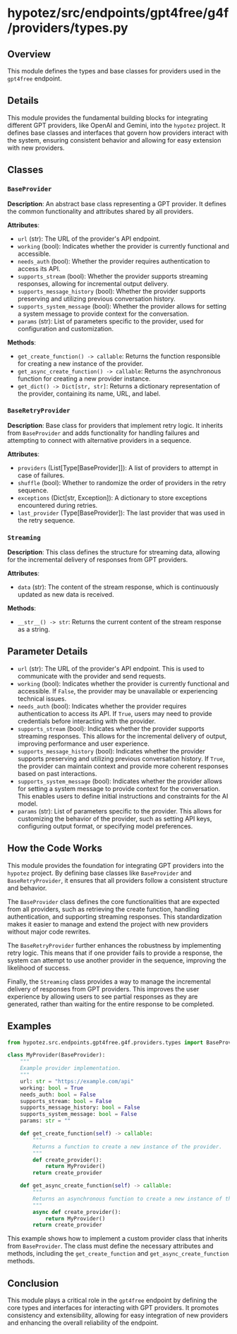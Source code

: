 # hypotez/src/endpoints/gpt4free/g4f/providers/types.py

## Overview

This module defines the types and base classes for providers used in the `gpt4free` endpoint.

## Details

This module provides the fundamental building blocks for integrating different GPT providers, like OpenAI and Gemini, into the `hypotez` project. It defines base classes and interfaces that govern how providers interact with the system, ensuring consistent behavior and allowing for easy extension with new providers.

## Classes

### `BaseProvider`

**Description**: An abstract base class representing a GPT provider. It defines the common functionality and attributes shared by all providers.

**Attributes**:

- `url` (str): The URL of the provider's API endpoint.
- `working` (bool): Indicates whether the provider is currently functional and accessible.
- `needs_auth` (bool): Whether the provider requires authentication to access its API.
- `supports_stream` (bool): Whether the provider supports streaming responses, allowing for incremental output delivery.
- `supports_message_history` (bool): Whether the provider supports preserving and utilizing previous conversation history.
- `supports_system_message` (bool): Whether the provider allows for setting a system message to provide context for the conversation.
- `params` (str): List of parameters specific to the provider, used for configuration and customization.

**Methods**:

- `get_create_function() -> callable`: Returns the function responsible for creating a new instance of the provider.
- `get_async_create_function() -> callable`: Returns the asynchronous function for creating a new provider instance.
- `get_dict() -> Dict[str, str]`: Returns a dictionary representation of the provider, containing its name, URL, and label.

### `BaseRetryProvider`

**Description**: Base class for providers that implement retry logic. It inherits from `BaseProvider` and adds functionality for handling failures and attempting to connect with alternative providers in a sequence.

**Attributes**:

- `providers` (List[Type[BaseProvider]]): A list of providers to attempt in case of failures.
- `shuffle` (bool): Whether to randomize the order of providers in the retry sequence.
- `exceptions` (Dict[str, Exception]): A dictionary to store exceptions encountered during retries.
- `last_provider` (Type[BaseProvider]): The last provider that was used in the retry sequence.

### `Streaming`

**Description**: This class defines the structure for streaming data, allowing for the incremental delivery of responses from GPT providers.

**Attributes**:

- `data` (str): The content of the stream response, which is continuously updated as new data is received.

**Methods**:

- `__str__() -> str`: Returns the current content of the stream response as a string.

## Parameter Details

- `url` (str): The URL of the provider's API endpoint. This is used to communicate with the provider and send requests.
- `working` (bool): Indicates whether the provider is currently functional and accessible. If `False`, the provider may be unavailable or experiencing technical issues.
- `needs_auth` (bool): Indicates whether the provider requires authentication to access its API. If `True`, users may need to provide credentials before interacting with the provider.
- `supports_stream` (bool): Indicates whether the provider supports streaming responses. This allows for the incremental delivery of output, improving performance and user experience.
- `supports_message_history` (bool): Indicates whether the provider supports preserving and utilizing previous conversation history. If `True`, the provider can maintain context and provide more coherent responses based on past interactions.
- `supports_system_message` (bool): Indicates whether the provider allows for setting a system message to provide context for the conversation. This enables users to define initial instructions and constraints for the AI model.
- `params` (str): List of parameters specific to the provider. This allows for customizing the behavior of the provider, such as setting API keys, configuring output format, or specifying model preferences.

## How the Code Works

This module provides the foundation for integrating GPT providers into the `hypotez` project. By defining base classes like `BaseProvider` and `BaseRetryProvider`, it ensures that all providers follow a consistent structure and behavior. 

The `BaseProvider` class defines the core functionalities that are expected from all providers, such as retrieving the create function, handling authentication, and supporting streaming responses. This standardization makes it easier to manage and extend the project with new providers without major code rewrites. 

The `BaseRetryProvider` further enhances the robustness by implementing retry logic. This means that if one provider fails to provide a response, the system can attempt to use another provider in the sequence, improving the likelihood of success. 

Finally, the `Streaming` class provides a way to manage the incremental delivery of responses from GPT providers. This improves the user experience by allowing users to see partial responses as they are generated, rather than waiting for the entire response to be completed.

## Examples

```python
from hypotez.src.endpoints.gpt4free.g4f.providers.types import BaseProvider

class MyProvider(BaseProvider):
    """
    Example provider implementation.
    """
    url: str = "https://example.com/api"
    working: bool = True
    needs_auth: bool = False
    supports_stream: bool = False
    supports_message_history: bool = False
    supports_system_message: bool = False
    params: str = ""

    def get_create_function(self) -> callable:
        """
        Returns a function to create a new instance of the provider.
        """
        def create_provider():
            return MyProvider()
        return create_provider

    def get_async_create_function(self) -> callable:
        """
        Returns an asynchronous function to create a new instance of the provider.
        """
        async def create_provider():
            return MyProvider()
        return create_provider
```

This example shows how to implement a custom provider class that inherits from `BaseProvider`. The class must define the necessary attributes and methods, including the `get_create_function` and `get_async_create_function` methods.

## Conclusion

This module plays a critical role in the `gpt4free` endpoint by defining the core types and interfaces for interacting with GPT providers. It promotes consistency and extensibility, allowing for easy integration of new providers and enhancing the overall reliability of the endpoint.